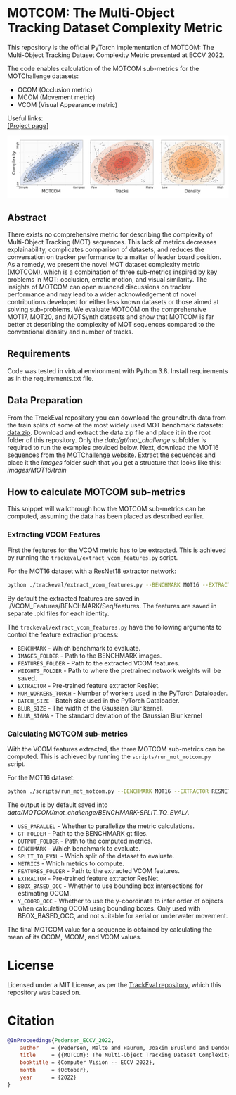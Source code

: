 # MOTCOM: The Multi-Object Tracking Dataset Complexity Metric
This repository is the official PyTorch implementation of MOTCOM: The Multi-Object Tracking Dataset Complexity Metric presented at ECCV 2022.

The code enables calculation of the MOTCOM sub-metrics for the MOTChallenge datasets:

- OCOM (Occlusion metric)
- MCOM (Movement metric)
- VCOM (Visual Appearance metric)


Useful links: <br>
[[Project page]](https://vap.aau.dk/motcom/)<br>

![Teaser](example_images/teaser.jpg "Main flow")

## Abstract
There exists no comprehensive metric for describing the complexity of Multi-Object Tracking (MOT) sequences. This lack of metrics decreases explainability, complicates comparison of datasets, and reduces the conversation on tracker performance to a matter of leader board position. As a remedy, we present the novel MOT dataset complexity metric (MOTCOM), which is a combination of three sub-metrics inspired by key problems in MOT: occlusion, erratic motion, and visual similarity. The insights of MOTCOM can open nuanced discussions on tracker performance and may lead to a wider acknowledgement of novel contributions developed for either less known datasets or those aimed at solving sub-problems. 
We evaluate MOTCOM on the comprehensive MOT17, MOT20, and MOTSynth datasets and show that MOTCOM is far better at describing the complexity of MOT sequences compared to the conventional density and number of tracks.

## Requirements

Code was tested in virtual environment with Python 3.8. Install requirements as in the requirements.txt file.


## Data Preparation

From the TrackEval repository you can download the groundtruth data from the train splits of some of the most widely used MOT benchmark datasets: [data.zip](https://omnomnom.vision.rwth-aachen.de/data/TrackEval/data.zip).
Download and extract the data.zip file and place it in the root folder of this repository.
Only the *data/gt/mot_challenge* subfolder is required to run the examples provided below.
Next, download the MOT16 sequences from the [MOTChallenge website]([https://motchallenge.net/](https://motchallenge.net/data/MOT16.zip)).
Extract the sequences and place it the *images* folder such that you get a structure that looks like this: *images/MOT16/train*

## How to calculate MOTCOM sub-metrics

This snippet will walkthrough how the MOTCOM sub-metrics can be computed, assuming the data has been placed as described earlier.

### Extracting VCOM Features

First the features for the VCOM metric has to be extracted. This is achieved by running the `trackeval/extract_vcom_features.py` script. 

For the MOT16 dataset with a ResNet18 extractor network:
```bash
python ./trackeval/extract_vcom_features.py --BENCHMARK MOT16 --EXTRACTOR RESNET18 
```

By default the extracted features are saved in ./VCOM_Features/BENCHMARK/Seq/features. The features are saved in separate .pkl files for each identity.

The `trackeval/extract_vcom_features.py` have the following arguments to control the feature extraction process:
- `BENCHMARK` - Which benchmark to evaluate.
- `IMAGES_FOLDER` - Path to the BENCHMARK images.
- `FEATURES_FOLDER` - Path to the extracted VCOM features.
- `WEIGHTS_FOLDER` - Path to where the pretrained network weights will be saved.
- `EXTRACTOR` - Pre-trained feature extractor ResNet.
- `NUM_WORKERS_TORCH` - Number of workers used in the PyTorch Dataloader.
- `BATCH_SIZE` - Batch size used in the PyTorch Dataloader.
- `BLUR_SIZE` - The width of the Gaussian Blur kernel.
- `BLUR_SIGMA` - The standard deviation of the Gaussian Blur kernel


### Calculating MOTCOM sub-metrics

With the VCOM features extracted, the three MOTCOM sub-metrics can be computed.
This is achieved by running the `scripts/run_mot_motcom.py` script.

For the MOT16 dataset:

```bash
python ./scripts/run_mot_motcom.py --BENCHMARK MOT16 --EXTRACTOR RESNET18 --METRICS OCOM MCOM VCOM --USE_PARALLEL True
```

The output is by default saved into *data/MOTCOM/mot_challenge/BENCHMARK-SPLIT_TO_EVAL/*.

- `USE_PARALLEL` - Whether to parallelize the metric calculations.
- `GT_FOLDER` - Path to the BENCHMARK gt files.
- `OUTPUT_FOLDER` - Path to the computed metrics.
- `BENCHMARK` - Which benchmark to evaluate.
- `SPLIT_TO_EVAL` - Which split of the dataset to evaluate.
- `METRICS` - Which metrics to compute.
- `FEATURES_FOLDER` - Path to the extracted VCOM features.
- `EXTRACTOR` - Pre-trained feature extractor ResNet.
- `BBOX_BASED_OCC` - Whether to use bounding box intersections for estimating OCOM.
- `Y_COORD_OCC` - Whether to use the y-coordinate to infer order of objects when calculating OCOM using bounding boxes. Only used with BBOX_BASED_OCC, and not suitable for aerial or underwater movement. 


The final MOTCOM value for a sequence is obtained by calculating the mean of its OCOM, MCOM, and VCOM values.

# License

Licensed under a MIT License, as per the [TrackEval repository](https://github.com/JonathonLuiten/TrackEval), which this repository was based on.


# Citation
```bibtex
@InProceedings{Pedersen_ECCV_2022,
    author    = {Pedersen, Malte and Haurum, Joakim Bruslund and Dendorfer, Patrick and Moeslund, Thomas B.},
    title     = {{MOTCOM}: The Multi-Object Tracking Dataset Complexity Metric},
    booktitle = {Computer Vision -- ECCV 2022},
    month     = {October},
    year      = {2022}
}
```
